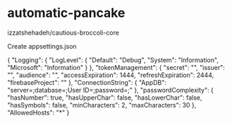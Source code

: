 # automatic-pancake
izzatshehadeh/cautious-broccoli-core


Create appsettings.json

{
  "Logging": {
    "LogLevel": {
      "Default": "Debug",
      "System": "Information",
      "Microsoft": "Information"
    }
  },
  "tokenManagement": {
    "secret": "",
    "issuer": "",
    "audience": "",
    "accessExpiration": 1444,
    "refreshExpiration": 2444,
    "firebaseProject": ""
  },
  "ConnectionString": {
    "AppDB": "server=;database=;User ID=;password=;"
  },
  "passwordComplexity": {
    "hasNumber": true,
    "hasUpperChar": false, 
    "hasLowerChar": false,
    "hasSymbols": false,
    "minCharacters": 2,
    "maxCharacters": 30
  },
  "AllowedHosts": "*"
}
